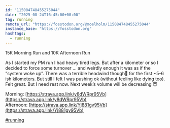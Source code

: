 ```yaml
---
id: "115084748455275044"
date: "2025-08-24T16:45:00+00:00"
tag: running
remote_url: "https://fosstodon.org/@moelholm/115084748455275044"
instance_base: "https://fosstodon.org"
hashtags:
  - running
---
```

15K Morning Run and 10K Afternoon Run

As I started my PM run I had heavy tired legs. But after a kilometer or so I decided to force some turnover … and weirdly enough it was as if the “system woke up”. There was a terrible headwind though💨 for the first ~5-6 ish kilometers. But still I felt I was pushing ok (without feeling like dying too). Felt great. But I need rest now. Next week’s volume will be decreasing 😇

Morning: [https://strava.app.link/y8dWRpr95Vb](https://strava.app.link/y8dWRpr95Vb)  
Afternoon: [https://strava.app.link/Yj881gv95Vb](https://strava.app.link/Yj881gv95Vb)

[#running](https://fosstodon.org/tags/running)
